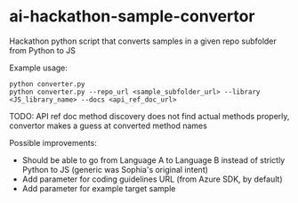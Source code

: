 # ai-hackathon-sample-convertor
Hackathon python script that converts samples in a given repo subfolder from Python to JS

Example usage:
```
python converter.py
python converter.py --repo_url <sample_subfolder_url> --library <JS_library_name> --docs <api_ref_doc_url>
```

TODO: API ref doc method discovery does not find actual methods properly, convertor makes a guess at converted method names

Possible improvements:
- Should be able to go from Language A to Language B instead of strictly Python to JS (generic was Sophia's original intent)
- Add parameter for coding guidelines URL (from Azure SDK, by default)
- Add parameter for example target sample
